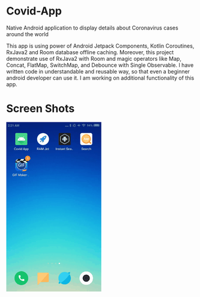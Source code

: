 # Covid-App
Native Android application to display details about Coronavirus cases around the world


This app is using power of Android Jetpack Components, Kotlin Coroutines, RxJava2 and Room database offline caching. Moreover, this project demonstrate use of RxJava2 with Room and magic operators like Map, Concat, FlatMap, SwitchMap, and Debounce with Single Observable. I have written code in understandable and reusable way, so that even a beginner android developer can use it. I am working on additional functionality of this app.    

# Screen Shots

 <img src="https://github.com/kapil-gaba/Covid-App/blob/master/Screen%20shots/covidapp.gif"/>

